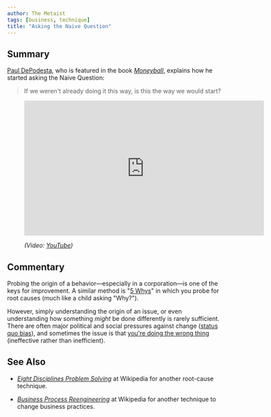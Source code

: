 ```yaml
---
author: The Metaist
tags: [business, technique]
title: "Asking the Naive Question"
---
```


## Summary

<div class="entry-summary" markdown="1">

[Paul DePodesta][wiki-1], who is featured in the book _[Moneyball][amazon-1]_,
explains how he started asking the Naive Question:

> If we weren't already doing it this way, is this the way we would start?

</div>

[wiki-1]: http://en.wikipedia.org/wiki/Paul_DePodesta

<figure markdown="1">

<iframe width="560" height="315"
  src="http://www.youtube.com/embed/spby1JQ8mok?rel=0"
  frameborder="0"
  allowfullscreen></iframe>
<figcaption>
  <address markdown="1">

(Video: [YouTube](http://www.youtube.com/watch?v=spby1JQ8mok))</address>

</figcaption>
</figure><!--more-->

## Commentary

Probing the origin of a behavior&mdash;especially in a corporation&mdash;is
one of the keys for improvement. A similar method is "[5 Whys][wiki-2]" in which
you probe for root causes (much like a child asking "Why?").

However, simply understanding the origin of an issue, or even understanding
how something _might_ be done differently is rarely sufficient. There are
often major political and social pressures against change ([status quo bias][wiki-3]),
and sometimes the issue is that [you're doing the wrong thing][meta-1] (ineffective rather than
inefficient).

## See Also

- <cite>[Eight Disciplines Problem Solving][wiki-4]</cite>
  at <span class="vcard org fn">Wikipedia</span>
  for another root-cause technique.

- <cite>[Business Process Reengineering][wiki-5]</cite>
  at <span class="vcard org fn">Wikipedia</span>
  for another technique to change business practices.

[amazon-1]: http://www.amazon.com/gp/product/0393338398/ref=as_li_ss_tl?ie=UTF8&tag=themet-20&linkCode=as2&camp=1789&creative=390957&creativeASIN=0393338398
[wiki-2]: http://en.wikipedia.org/wiki/5_Whys
[wiki-3]: http://en.wikipedia.org/wiki/Status_quo_bias
[wiki-4]: http://en.wikipedia.org/wiki/Eight_Disciplines_Problem_Solving
[wiki-5]: http://en.wikipedia.org/wiki/Business_process_reengineering
[meta-1]: {{BLOG_URL}}/2011/09/pretotyping.html

